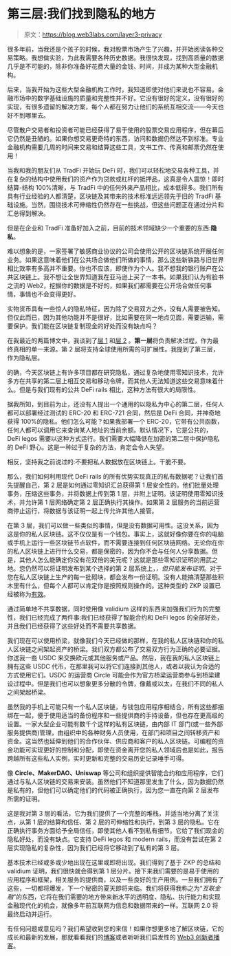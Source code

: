 # 第三层:我们找到隐私的地方

> 原文：<https://blog.web3labs.com/layer3-privacy>

很多年前，当我还是个孩子的时候，我对股票市场产生了兴趣，并开始阅读各种交易策略。我想做实验，为此我需要各种历史数据。我很快发现，找到高质量的数据几乎是不可能的，除非你准备好花费大量的金钱、时间，并成为某种大型金融机构。

后来，当我开始为这些大型金融机构工作时，我知道即使对他们来说也不容易。金融市场中的数字基础设施的质量和完整性并不好。它没有很好的定义，没有很好的实现，有很多遗留的解决方案，每个人都在努力让他们的系统互相交流——今天也好不到哪里去。

尽管散户交易者和投资者可能已经获得了易于使用的股票交易应用程序，但在幕后它仍然是丑陋的。如果你想交易更奇特的东西，访问和数据仍然达不到标准。专业金融机构需要几周的时间来交易和结算这些工具，文书工作、传真和邮票仍然在使用！

当我和我的朋友们从 TradFi 开始玩 DeFi 时，我们可以轻松地交易各种工具，并在复杂的结构中使用我们的资产作为贷款或杠杆的抵押品，这真是令人震惊！即时结算-结构 100%清晰，与 TradFi 中的任何外来产品相比，成本低得多。我们所有具有行业经验的人都清楚，区块链及其带来的技术标准远远领先于旧的 TradFi 基础设施。当然，围绕技术可伸缩性仍然存在一些挑战，但这些问题正在通过分片和汇总得到解决。

但是在企业和 TradFi 准备好加入之前，目前的技术领域缺少一个重要的东西:**隐私**。

难以想象的是，一家签署了敏感商业协议的公司会使用公开的区块链系统开展任何业务。如果这意味着他们在公共场合做他们所做的事情，那么这些新铁路与旧世界相比效率有多高并不重要。你也不应该，即使作为个人。我不想我的银行账户在公共区块链上。我不想让全世界知道我在亚马逊上买了一本书。如果我们认为有脸书之流的 Web2，挖掘你的数据是不好的，如果我们都需要在公开场合做任何事情，事情也不会变得更好。

实物货币具有一些惊人的隐私特征，因为除了交易双方之外，没有人需要被告知。但仅此而已，因为其他功能并不是很好，比如需要在同一地点见面，需要运输，需要保护。我们能在区块链复制现金的好处而没有缺点吗？

在我最近的两篇博文中，我谈到了[层 1](https://blog.web3labs.com/enterprise-blockchain-moving-left) 和[层 2](https://blog.web3labs.com/layer2-for-scalability-not-privacy) 。**第一层**将负责解决过程，作为最终真相的单一来源。第 2 层将支持全球使用所需的可扩展性。我提到了第三层，作为隐私层。

的确，今天区块链上有许多项目都在研究隐私，通过复杂地使用零知识技术，允许多方在共享的第二层上相互交易和移动令牌，而其他人无法知道这些交易意味着什么。但是与我们现有的公共 DeFi rails 相比，这种方法有很大的局限性。

据我所知，到目前为止，还没有人提出一个通用的以隐私为中心的第二层，任何人都可以部署经过测试的 ERC-20 和 ERC-721 合同，然后是 DeFi 合同，并神奇地获得 100%的隐私。他们怎么可能？如果我部署一个 ERC-20，它带有公共函数，任何人都可以调用它来查询某人地址的当前余额。默认情况下，它是公共的，DeFi legos 需要以这种方式运行。我们需要大幅降低在加密的第二层中保护隐私的 DeFi 野心。这是一种过于复杂的方法，肯定会令人失望。

相反，坚持我之前说过的:不要把私人数据放在区块链上。干脆不要。

那么，我们如何利用现代 DeFi rails 的所有优势实现真正的私有数据呢？让我们首先提醒自己，第 2 层是如何通过零知识汇总获得第 1 层安全性的。他们批量处理事务，压缩这些事务，并将数据上传到第 1 层，并附上证明。该证明使用零知识技术，并允许第 1 层网络确定第 2 层正确执行其操作。如果第 2 层服务的当前运营商停止运行，将数据与该证明一起上传允许其他人接管。

在第 3 层，我们可以做一些类似的事情，但是没有数据可用性。这没关系，因为这是你的私人区块链。这不仅仅是有一个钱包。事实上，这就好像你要在你的电脑或手机上运行一些区块链节点软件，而不需要连接到任何区块链网络。无论你在你的私人区块链上进行什么交易，都是保密的，因为你不会与任何人分享数据。但是，其他人怎么能确定你没有花双倍的美元呢？这就是那些零知识证明的用武之地。您仍然可以将证明发布到某个选择的第 2 层系统上，*，但只能发布证明*。对于您在私人区块链上生产的每一批砌块，都会发布一份证明。没有人能搞清楚那些积木里有什么，但每个人都可以肯定你是按照规则操作的。这种类型的 ZKP 设置已经被称为[有效](https://ethereum.org/en/developers/docs/scaling/validium/)。

通过简单地不共享数据，同时使用像 validium 这样的东西来加强我们行为的完整性，我们已经完成了两件事:我们已经获得了智能合约和 DeFi legos 的全部好处，并且我们已经获得了这些好处而不需要共享数据。

我们现在可以使用桥梁，就像我们今天已经做的那样，在我的私人区块链和你的私人区块链之间架起资产的桥梁。我们双方都公布了交易双方行为正确的必要证据。你送我一些 USDC 来交换欧元或其他服务或产品。然后，我在我的私人区块链上拥有这些 USDC 代币，在那里我可以将它们连接到其他人，或者以我认为合适的方式使用它们。USDC 的运营商 Circle 可能会作为官方桥梁运营商参与到桥梁建设过程中。但是我们也可以想象更多分散的令牌，像戴或以太，在我们不同的私人之间架起桥梁。

虽然我的手机上可能只有一个私人区块链，与钱包应用程序相结合，所有这些都捆绑在一起，便于使用适当的备份程序和一些提供商的手持设备，但也存在更高级的设置。一家大型企业可能有数千个这样的私有区块链，由内部 IT 部门(或一些外部服务提供商)管理，由组织中的各种财务人员使用，在部门和项目之间转移资产和资金。这当然也延伸到他们的合作伙伴、供应商和客户的私人区块链。可编程的资金功能可实现更好的控制和分配，即使在资金离开您的私人领域后也是如此，报告跨越所有这些私人实例，实时更新和完整的交易历史记录唾手可得。

像 **Circle、MakerDAO、Uniswap** 等公司和组织提供智能合约和应用程序，它们通过与私人区块链的交易来安装。虽然他们不知道那里发生了什么，因为数据仍然是私有的，但他们可以确定他们的代码被正确执行，因为您一直在向第 2 层发布所需的证明。

这是我对第 3 层的看法，它为我们提供了一个完整的堆栈，并适当地分离了关注点，从第 1 层的结算和信任、第 2 层的可伸缩性和执行，到第 3 层的隐私。它在正确执行事务方面给予全局信任，即使其他人看不到私有细节。它给了我们现金的隐私好处，而没有缺点。它支持 DeFi legos 和 modern rails，而没有尝试在第 2 层实现隐私的复杂性，因为我们已经将它移动到了私有的第 3 层。

基本技术已经或多或少地出现在这里或即将出现。我们得到了基于 ZKP 的总结和 validium 证明，我们很快就会得到第 1 层分片。接下来我们需要的是易于使用的应用程序和框架，相关服务的提供商，以及一些良好的生产用例。一旦我们拥有了这些，一切都将爆发，下一个秘密的夏天即将来临。我们将获得我称之为“*互联金融*”的东西，它将在我们需要的地方带来新水平的透明度、隐私、执行能力和实现金融现代化的机会，就像多年前互联网为信息和数据带来的一样。互联网 2.0 将最终启动并运行。

有任何问题或意见吗？我们希望收到您的来信！如果你想更多地了解区块链，它的成长和最新的发展，那就看看我们的[博客](https://blog.web3labs.com/)或者听听我们启发性的 [Web3 创新者播客](https://podcast.web3labs.com/)。